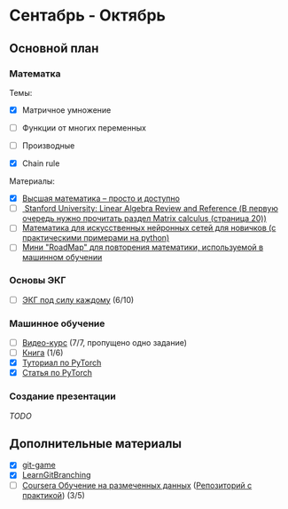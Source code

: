 # Сентабрь - Октябрь
## Основной план
### Математка
Темы:
- [x] Матричное умножение
- [ ] Функции от многих переменных
- [ ] Производные
- [x] Chain rule


Материалы:
- [x] [Высшая математика – просто и доступно](http://mathprofi.ru/)
- [ ] [ Stanford University: Linear Algebra Review and Reference (В первую очередь нужно прочитать раздел Matrix calculus (страница 20))](http://cs229.stanford.edu/section/cs229-linalg.pdf)
- [ ] [Математика для искусственных нейронных сетей для новичков (с практическими примерами на python)](https://habr.com/ru/post/307004/)
- [ ] [Мини "RoadMap" для повторения математики, используемой в машинном обучении](https://vk.com/mlcourse?w=wall-158557357_3) 
### Основы ЭКГ
- [ ] [ЭКГ под силу каждому](https://www.youtube.com/watch?v=H-TnrZxHbzU&list=PLlNBsfdvoYudukyw5axeXDRxp0jf_gffc) (6/10)
### Машинное обучение
- [ ] [Видео-курс](https://dlcourse.ai/) (7/7, пропущено одно задание)
- [ ] [Книга](http://neuralnetworksanddeeplearning.com/about.html) (1/6)
- [x] [Туториал по PyTorch](https://pytorch.org/tutorials/beginner/deep_learning_60min_blitz.html)
- [x] [Статья по PyTorch](https://habr.com/ru/post/334380/)
### Создание презентации
*TODO*
## Дополнительные материалы
- [x] [git-game](https://github.com/git-game)
- [x] [LearnGitBranching](learngitbranching.js.org)
- [ ] [Coursera Обучение на размеченных данных](https://www.coursera.org/learn/supervised-learning) ([Репозиторий с практикой](https://github.com/sevskii111/supervised-learning)) (3/5)